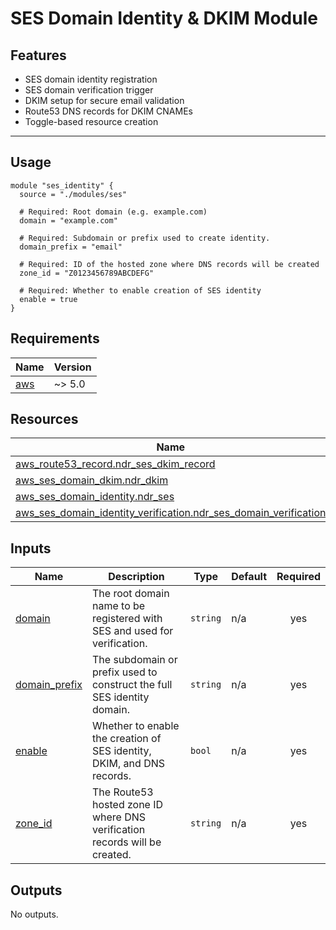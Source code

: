 # SES Domain Identity & DKIM Module

## Features

- SES domain identity registration
- SES domain verification trigger
- DKIM setup for secure email validation
- Route53 DNS records for DKIM CNAMEs
- Toggle-based resource creation

---

## Usage

```hcl
module "ses_identity" {
  source = "./modules/ses"

  # Required: Root domain (e.g. example.com)
  domain = "example.com"

  # Required: Subdomain or prefix used to create identity.
  domain_prefix = "email"

  # Required: ID of the hosted zone where DNS records will be created
  zone_id = "Z0123456789ABCDEFG"

  # Required: Whether to enable creation of SES identity
  enable = true
}

```

<!-- BEGIN_TF_DOCS -->
## Requirements

| Name | Version |
|------|---------|
| <a name="requirement_aws"></a> [aws](#requirement\_aws) | ~> 5.0 |
## Resources

| Name | Type |
|------|------|
| [aws_route53_record.ndr_ses_dkim_record](https://registry.terraform.io/providers/hashicorp/aws/latest/docs/resources/route53_record) | resource |
| [aws_ses_domain_dkim.ndr_dkim](https://registry.terraform.io/providers/hashicorp/aws/latest/docs/resources/ses_domain_dkim) | resource |
| [aws_ses_domain_identity.ndr_ses](https://registry.terraform.io/providers/hashicorp/aws/latest/docs/resources/ses_domain_identity) | resource |
| [aws_ses_domain_identity_verification.ndr_ses_domain_verification](https://registry.terraform.io/providers/hashicorp/aws/latest/docs/resources/ses_domain_identity_verification) | resource |
## Inputs

| Name | Description | Type | Default | Required |
|------|-------------|------|---------|:--------:|
| <a name="input_domain"></a> [domain](#input\_domain) | The root domain name to be registered with SES and used for verification. | `string` | n/a | yes |
| <a name="input_domain_prefix"></a> [domain\_prefix](#input\_domain\_prefix) | The subdomain or prefix used to construct the full SES identity domain. | `string` | n/a | yes |
| <a name="input_enable"></a> [enable](#input\_enable) | Whether to enable the creation of SES identity, DKIM, and DNS records. | `bool` | n/a | yes |
| <a name="input_zone_id"></a> [zone\_id](#input\_zone\_id) | The Route53 hosted zone ID where DNS verification records will be created. | `string` | n/a | yes |
## Outputs

No outputs.
<!-- END_TF_DOCS -->
